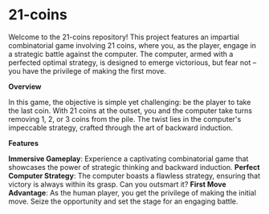 # 21-coins

Welcome to the 21-coins repository! This project features an impartial combinatorial game involving 21 coins, where you, as the player, engage in a strategic battle against the computer. The computer, armed with a perfected optimal strategy, is designed to emerge victorious, but fear not – you have the privilege of making the first move.

**Overview**

In this game, the objective is simple yet challenging: be the player to take the last coin. With 21 coins at the outset, you and the computer take turns removing 1, 2, or 3 coins from the pile. The twist lies in the computer's impeccable strategy, crafted through the art of backward induction.

**Features**

**Immersive Gameplay**: Experience a captivating combinatorial game that showcases the power of strategic thinking and backward induction.
**Perfect Computer Strategy**: The computer boasts a flawless strategy, ensuring that victory is always within its grasp. Can you outsmart it?
**First Move Advantage**: As the human player, you get the privilege of making the initial move. Seize the opportunity and set the stage for an engaging battle.
